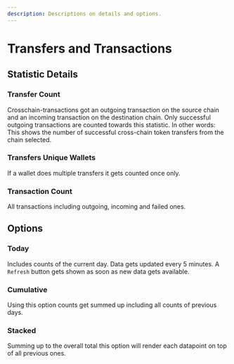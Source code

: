 ```yaml
---
description: Descriptions on details and options.
---
```


# Transfers and Transactions

## Statistic Details

### Transfer Count

Crosschain-transactions got an outgoing transaction on the source chain and an incoming transaction on the destination chain. Only successful outgoing transactions are counted towards this statistic. In other words: This shows the number of successful cross-chain token transfers from the chain selected.

### Transfers Unique Wallets

If a wallet does multiple transfers it gets counted once only.

### Transaction Count

All transactions including outgoing, incoming and failed ones.

## Options

### Today

Includes counts of the current day. Data gets updated every 5 minutes. A `Refresh` button gets shown as soon as new data gets available.

### Cumulative

Using this option counts get summed up including all counts of previous days.

### Stacked

Summing up to the overall total this option will render each datapoint on top of all previous ones.
